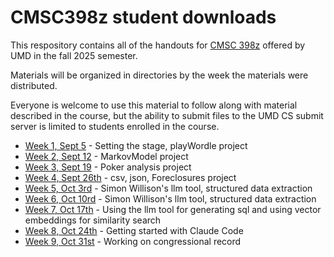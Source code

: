 # CMSC398z student downloads

This respository contains all of the handouts for [CMSC 398z](https://www.cs.umd.edu/class/fall2025/cmsc398z/) offered by UMD in the fall 2025 semester. 

Materials will be organized in directories by the week the materials were distributed. 

Everyone is welcome to use this material to follow along with material described in the course, but the ability to submit files to the UMD CS submit server is limited to students enrolled in the course.

* [Week 1, Sept 5](week1) - Setting the stage, playWordle project
* [Week 2, Sept 12](week2) - MarkovModel project
* [Week 3, Sept 19](week3) - Poker analysis project
* [Week 4, Sept 26th](week4) - csv, json, Foreclosures project
* [Week 5, Oct 3rd](week5) - Simon Willison's llm tool, structured data extraction
* [Week 6, Oct 10rd](week6) - Simon Willison's llm tool, structured data extraction
* [Week 7, Oct 17th](week7) - Using the llm tool for generating sql and using vector embeddings for similarity search
* [Week 8, Oct 24th](week8) - Getting started with Claude Code
* [Week 9, Oct 31st](week9) - Working on congressional record
